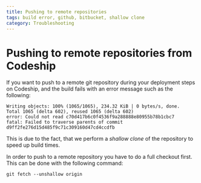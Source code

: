 ```yaml
---
title: Pushing to remote repositories
tags: build error, github, bitbucket, shallow clone
category: Troubleshooting
---
```


# Pushing to remote repositories from Codeship

If you want to push to a remote git repository during your deployment steps on Codeship, and the build fails with an error message such as the following:

~~~shell
Writing objects: 100% (1065/1065), 234.32 KiB | 0 bytes/s, done.
Total 1065 (delta 602), reused 1065 (delta 602)
error: Could not read c70d417b6c0f4536f9a288888e80955b78b1cbc7
fatal: Failed to traverse parents of commit d9ff2fe276d15d485f9c71c309160d47cd4ccdfb
~~~

This is due to the fact, that we perform a *shallow clone* of the repository to speed up build times.

In order to push to a remote repository you have to do a full checkout first. This can be done with the following command:

~~~shell
git fetch --unshallow origin
~~~

